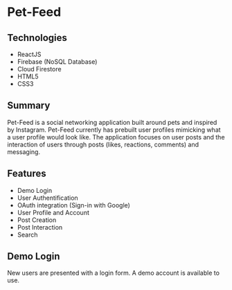 # Pet-Feed

## Technologies

-   ReactJS
-   Firebase (NoSQL Database)
-   Cloud Firestore
-   HTML5
-   CSS3

## Summary

Pet-Feed is a social networking application built around pets and inspired by Instagram. Pet-Feed currently has prebuilt user profiles mimicking what a user profile would look like. The application focuses on user posts and the interaction of users through posts (likes, reactions, comments) and messaging.

## Features

-   Demo Login
-   User Authentification
-   OAuth integration (Sign-in with Google)
-   User Profile and Account
-   Post Creation
-   Post Interaction
-   Search

## Demo Login

New users are presented with a login form. A demo account is available to use.
